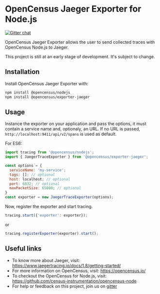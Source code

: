 # OpenCensus Jaeger Exporter for Node.js
[![Gitter chat][gitter-image]][gitter-url]

OpenCensus Jaeger Exporter allows the user to send collected traces with OpenCensus Node.js to Jaeger.

This project is still at an early stage of development. It's subject to change.

## Installation

Install OpenCensus Jaeger Exporter with:
```bash
npm install @opencensus/nodejs
npm install @opencensus/exporter-jaeger
```

## Usage

Instance the exporter on your application and pass the options, it must contain a service name and, optionaly, an URL. If no URL is passed, `http://localhost:9411/api/v2/spans` is used as default.

For ES6:

```javascript
import tracing from '@opencensus/nodejs';
import { JaegerTraceExporter } from '@opencensus/exporter-jaeger';

const options = {
  serviceName: 'my-service';
  tags: []; // optional
  host: localhost; // optional
  port: 6832; // optional
  maxPacketSize: 65000; // optional
}
const exporter = new JaegerTraceExporter(options);
```

Now, register the exporter and start tracing.

```javascript
tracing.start({'exporter': exporter});
```

or

```javascript
tracing.registerExporter(exporter).start();
```

## Useful links
- To know more about Jaeger, visit: <https://www.jaegertracing.io/docs/1.8/getting-started/>
- For more information on OpenCensus, visit: <https://opencensus.io/>
- To checkout the OpenCensus for Node.js, visit: <https://github.com/census-instrumentation/opencensus-node>
- For help or feedback on this project, join us on [gitter](https://gitter.im/census-instrumentation/Lobby)

[gitter-image]: https://badges.gitter.im/census-instrumentation/lobby.svg
[gitter-url]: https://gitter.im/census-instrumentation/lobby?utm_source=badge&utm_medium=badge&utm_campaign=pr-badge&utm_content=badge

